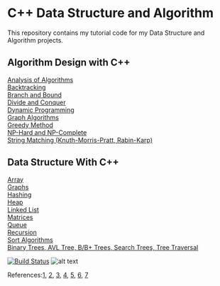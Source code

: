 # C++ Data Structure and Algorithm
This repository contains my tutorial code for my Data Structure and Algorithm projects. 

## Algorithm Design with C++

[Analysis of Algorithms](src/algorithms/Analysis_of_algorithms)  
[Backtracking](src/algorithms/Backtracking)  
[Branch and Bound](src/algorithms/Branch_and_bound)  
[Divide and Conquer](src/algorithms/Divide_and_conquer)  
[Dynamic Programming](src/algorithms/Dynamic_programming/)  
[Graph Algorithms](src/algorithms/Graph_Algorithms)  
[Greedy Method](src/algorithms/Greedy_method)  
[NP-Hard and NP-Complete](src/algorithms/NP-Hard_and_NP-Complete)  
[String Matching (Knuth-Morris-Pratt, Rabin-Karp)](src/algorithms/String_Matching_(Knuth-Morris-Pratt_Rabin-Karp))  


## Data Structure With C++  
[Array](src/array)  
[Graphs](src/graphs)  
[Hashing](src/hashing)  
[Heap](src/heap)  
[Linked List](src/linked_list)  
[Matrices](src/matrices)  
[Queue](src/queue)  
[Recursion](src/recursion)  
[Sort Algorithms](src/sort_algorithms/)   
[Binary Trees, AVL Tree, B/B+ Trees, Search Trees, Tree Traversal](src/trees)  


[![Build Status](https://travis-ci.org/behnamasadi/data_structure_algorithm.svg?branch=master)](https://travis-ci.com/behnamasadi/data_structure_algorithm)
![alt text](https://img.shields.io/badge/license-BSD-blue.svg)



References:[1](https://www.geeksforgeeks.org/data-structures/), 
	[2](https://www.udemy.com/course/datastructurescncpp/l),
	[3](https://www.tutorialspoint.com/data_structures_algorithms),
	[4](https://brilliant.org/wiki/sorting-algorithms/),
    [5](https://www.cs.usfca.edu/~galles/visualization/Algorithms.html),
    [6](https://www.geeksforgeeks.org/must-do-coding-questions-for-companies-like-amazon-microsoft-adobe/),
    [7](https://www.youtube.com/watch?v=0IAPZzGSbME&list=PLDN4rrl48XKpZkf03iYFl-O29szjTrs_O)

